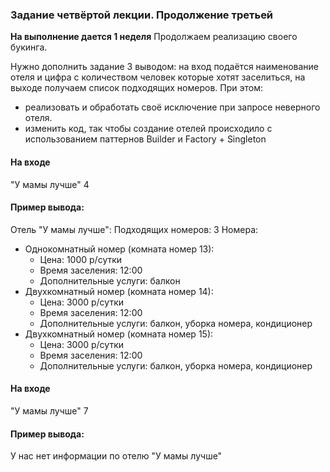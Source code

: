 ### Задание четвёртой лекции. Продолжение третьей
**На выполнение дается 1 неделя**
Продолжаем реализацию своего букинга.

Нужно дополнить задание 3 выводом: 
на вход подаётся наименование отеля и цифра с количеством человек которые хотят заселиться, на выходе получаем список подходящих номеров.
При этом: 
- реализовать и обработать своё исключение при запросе неверного отеля.
- изменить код, так чтобы создание отелей происходило с использованием паттернов Builder и Factory + Singleton 


#### На входе
"У мамы лучше" 4


#### Пример вывода:
Отель "У мамы лучше":
Подходящих номеров: 3
Номера:
- Однокомнатный номер (комната номер 13):
  - Цена: 1000 р/сутки
  - Время заселения: 12:00
  - Дополнительные услуги: балкон
- Двухкомнатный номер (комната номер 14):
    - Цена: 3000 р/сутки
    - Время заселения: 12:00
    - Дополнительные услуги: балкон, уборка номера, кондиционер
- Двухкомнатный номер (комната номер 15):
  - Цена: 3000 р/сутки
  - Время заселения: 12:00
  - Дополнительные услуги: балкон, уборка номера, кондиционер

#### На входе
"У мамы лучше" 7


#### Пример вывода:
У нас нет информации по отелю "У мамы лучше"
